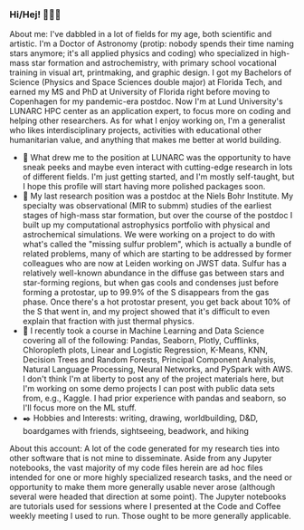 ### Hi/Hej! 👋👩‍🚀

About me:
I've dabbled in a lot of fields for my age, both scientific and artistic. I'm a Doctor of Astronomy (protip: nobody spends their time naming stars anymore; it's all applied physics and coding) who specialized in high-mass star formation and astrochemistry, with primary school vocational training in visual art, printmaking, and graphic design. I got my Bachelors of Science (Physics and Space Sciences double major) at Florida Tech, and earned my MS and PhD at University of Florida right before moving to Copenhagen for my pandemic-era postdoc. Now I'm at Lund University's LUNARC HPC center as an application expert, to focus more on coding and helping other researchers. As for what I enjoy working on, I'm a generalist who likes interdisciplinary projects, activities with educational other humanitarian value, and anything that makes me better at world building.

- 👾 What drew me to the position at LUNARC was the opportunity to have sneak peeks and maybe even interact with cutting-edge research in lots of different fields. I'm just getting started, and I'm mostly self-taught, but I hope this profile will start having more polished packages soon.
- 🔭 My last research position was a postdoc at the Niels Bohr Institute. My specialty was observational (MIR to submm) studies of the earliest stages of high-mass star formation, but over the course of the postdoc I built up my computational astrophysics portfolio with physical and astrochemical simulations. We were working on a project to do with what's called the "missing sulfur problem", which is actually a bundle of related problems, many of which are starting to be addressed by former colleagues who are now at Leiden working on JWST data. Sulfur has a relatively well-known abundance in the diffuse gas between stars and star-forming regions, but when gas cools and condenses just before forming a protostar, up to 99.9% of the S disappears from the gas phase. Once there's a hot protostar present, you get back about 10% of the S that went in, and my project showed that it's difficult to even explain that fraction with just thermal physics.
- 🌱 I recently took a course in Machine Learning and Data Science covering all of the following: Pandas, Seaborn, Plotly, Cufflinks, Chloropleth plots, Linear and Logistic Regression, K-Means, KNN, Decision Trees and Random Forests, Principal Component Analysis, Natural Language Processing, Neural Networks, and PySpark with AWS. I don't think I'm at liberty to post any of the project materials here, but I'm working on some demo projects I can post with public data sets from, e.g., Kaggle. I had prior experience with pandas and seaborn, so I'll focus more on the ML stuff.
- ✒️ Hobbies and Interests: writing, drawing, worldbuilding, D&D, boardgames with friends, sightseeing, beadwork, and hiking

About this account: 
A lot of the code generated for my research ties into other software that is not mine to disseminate. Aside from any Jupyter notebooks, the vast majority of my code files herein are ad hoc files intended for one or more highly specialized research tasks, and the need or opportunity to make them more generally usable never arose (although several were headed that direction at some point). The Jupyter notebooks are tutorials used for sessions where I presented at the Code and Coffee weekly meeting I used to run. Those ought to be more generally applicable.

